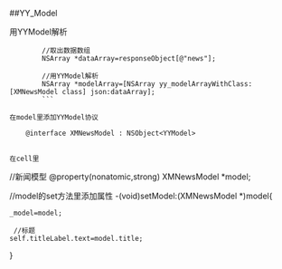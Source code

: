 ##YY_Model

用YYModel解析
```
		//取出数据数组
        NSArray *dataArray=responseObject[@"news"];

        //用YYModel解析
        NSArray *modelArray=[NSArray yy_modelArrayWithClass:[XMNewsModel class] json:dataArray];
        ```

在model里添加YYModel协议
```
        @interface XMNewsModel : NSObject<YYModel>
   ```
   
在cell里
   ```
   //新闻模型
@property(nonatomic,strong) XMNewsModel *model;

//model的set方法里添加属性
-(void)setModel:(XMNewsModel *)model{

	_model=model;
	
     //标题
    self.titleLabel.text=model.title;

}
```